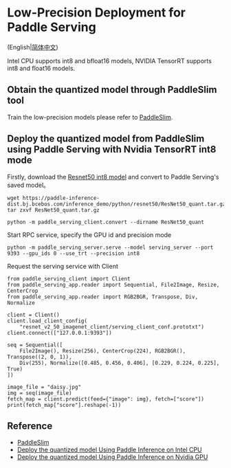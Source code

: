 # Low-Precision Deployment for Paddle Serving
(English|[简体中文](./LOW_PRECISION_DEPLOYMENT_CN.md))

Intel CPU supports int8 and bfloat16 models, NVIDIA TensorRT supports int8 and float16 models.

## Obtain the quantized model through PaddleSlim tool
Train the low-precision models please refer to [PaddleSlim](https://paddleslim.readthedocs.io/zh_CN/latest/tutorials/quant/overview.html).

## Deploy the quantized model from PaddleSlim using Paddle Serving with Nvidia TensorRT int8 mode

Firstly, download the [Resnet50 int8 model](https://paddle-inference-dist.bj.bcebos.com/inference_demo/python/resnet50/ResNet50_quant.tar.gz) and convert to Paddle Serving's saved model。
```
wget https://paddle-inference-dist.bj.bcebos.com/inference_demo/python/resnet50/ResNet50_quant.tar.gz
tar zxvf ResNet50_quant.tar.gz

python -m paddle_serving_client.convert --dirname ResNet50_quant
```
Start RPC service, specify the GPU id and precision mode
```
python -m paddle_serving_server.serve --model serving_server --port 9393 --gpu_ids 0 --use_trt --precision int8 
```
Request the serving service with Client
```
from paddle_serving_client import Client
from paddle_serving_app.reader import Sequential, File2Image, Resize, CenterCrop
from paddle_serving_app.reader import RGB2BGR, Transpose, Div, Normalize

client = Client()
client.load_client_config(
    "resnet_v2_50_imagenet_client/serving_client_conf.prototxt")
client.connect(["127.0.0.1:9393"])

seq = Sequential([
    File2Image(), Resize(256), CenterCrop(224), RGB2BGR(), Transpose((2, 0, 1)),
    Div(255), Normalize([0.485, 0.456, 0.406], [0.229, 0.224, 0.225], True)
])

image_file = "daisy.jpg"
img = seq(image_file)
fetch_map = client.predict(feed={"image": img}, fetch=["score"])
print(fetch_map["score"].reshape(-1))
```

## Reference
* [PaddleSlim](https://github.com/PaddlePaddle/PaddleSlim)
* [Deploy the quantized model Using Paddle Inference on Intel CPU](https://paddle-inference.readthedocs.io/en/latest/optimize/paddle_x86_cpu_int8.html)
* [Deploy the quantized model Using Paddle Inference on Nvidia GPU](https://paddle-inference.readthedocs.io/en/latest/optimize/paddle_trt.html)
